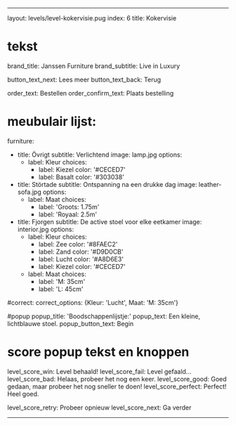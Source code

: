 ---

layout: levels/level-kokervisie.pug
index: 6
title: Kokervisie

# tekst

brand_title: Janssen Furniture
brand_subtitle: Live in Luxury

button_text_next: Lees meer
button_text_back: Terug

order_text: Bestellen
order_confirm_text: Plaats bestelling

# meubulair lijst:
furniture:
  - title: Övrigt
    subtitle: Verlichtend
    image: lamp.jpg
    options:
      - label: Kleur
        choices: 
          - label: Kiezel
            color: '#CECED7'
          - label: Basalt
            color: '#303038'
  - title: Störtade
    subtitle: Ontspanning na een drukke dag
    image: leather-sofa.jpg
    options:
      - label: Maat
        choices: 
          - label: 'Groots: 1.75m'
          - label: 'Royaal: 2.5m'
  - title: Fjorgen
    subtitle: De active stoel voor elke eetkamer
    image: interior.jpg
    options:
      - label: Kleur
        choices:
          - label: Zee
            color: '#8FAEC2'
          - label: Zand
            color: '#D9D0CB'
          - label: Lucht
            color: '#A8D6E3'
          - label: Kiezel
            color: '#CECED7'
      - label: Maat
        choices:
          - label: 'M: 35cm'
          - label: 'L: 45cm'

#correct:
correct_options: {Kleur: 'Lucht', Maat: 'M: 35cm'}

#popup
popup_title: 'Boodschappenlijstje:'
popup_text: Een kleine, lichtblauwe stoel.
popup_button_text: Begin

# score popup tekst en knoppen
level_score_win: Level behaald!
level_score_fail: Level gefaald...
level_score_bad: Helaas, probeer het nog een keer.
level_score_good: Goed gedaan, maar probeer het nog sneller te doen!
level_score_perfect: Perfect! Heel goed.

level_score_retry: Probeer opnieuw
level_score_next: Ga verder

---